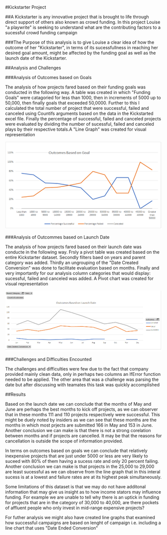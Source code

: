#Kickstarter Project

##A Kickstarter is any innovative project that is brought to life through direct support of others also known as crowd funding.  In this project Louise "a playwrite" is seeking to understand what are the contributing factors to a sucessful crowd funding campaign

###The Purpose of this analysis is to give Louise a clear idea of how the outcome of her "Kickstarter", in terms of its sucessfullness in reaching her desired goal amount, might be affected by the funding goal as well as the launch date of the Kickstarter.

##Analysis and Challenges

###Analysis of Outcomes based on Goals

The analysis of how projects fared based on their funding goals was conducted in the following way. A table was created in which "Funding Goals" were catagoried for less than 1000, then in increments of 5000 up to 50,000, then finally goals that exceeded 50,0000. Further to this I calculated the total number of project that were successful, failed and canceled using Countifs arguments based on the data in the Kickstarted excel file.  Finally the percentage of successful, failed and canceled projects were evaluated by dividing the number of sucessful, failed and canceled plays by their respective totals.A "Line Graph" was created for visual representation

![](Resources/Outcomes_vs_Goals.png)

###Analysis of Outcommes based on Launch Date

The analysis of how projects fared based on their launch date was conducte in the following way. Frsly a pivot table was created based on the entire Kickstarter dataset.  Secondly filters baed on years and parent category was added.  Thirdly an ungrouping of the "Date Created Conversion" was done to facilitate evaluation based on months.  Finally and very importantly for our analysis column categories that would display: sucessful, failed and canceled was added.  A Pivot chart was created for visual representation

![](Resources/Theater_Outcomes_vs_Launch.png)

###Challenges and Difficulties Encounted

The challenges and difficulties were few due to the fact that company provided mainly clean data, only in perhaps two columns an IfError function needed to be applied.  The other area that was a challenge was parsing the date but after discussing with teamates this task was quickly accomplished

##Results

Based on the launch date we can conclude that the months of May and June are perhaps the best months to kick off projects, as we can observer that in these months 111 and 110 projects respectively were successful.  This might be duely noted by insiders as we can see that these months are the months in which most prjects are submitted 166 in May and 153 in June.  Another conclusion we can make is that there is not a strong corelation between months and if projects are cancelled. It may be that the reasons for cancellation is outside the scope of information provided.

In terms on outcomes based on goals we can conclude that relatively inexpensive projects that are just under 5000 or less are very likely to suceed with 80% of them having a sucess rate and only 20 percent failing. Another conclusion we can make is that projects in the 25,000 to 29,000 are least sucessful as we can observe from the line graph that in this interal sucess is at a lowest and failure rates are at its highest peak simultaneously.

Some limitations of this dataset is that we may do not have additonal information that may give us insight as to how income stators may influence funding.  For example we are unable to tell why there is an uptick in funding for projects that are in the category of 30,000 to 40,000, are there pockets of affluent people who only invest in mid-range expensive projects? 

For futher analysis we might also have created line graphs that examined how successful campaigns are based on lenght of campaign i.e. including a line chart that uses "Date Ended Conversion"
